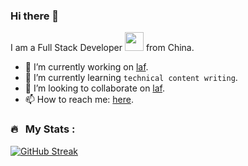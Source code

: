 ### Hi there 👋

I am a Full Stack Developer <img src="https://media.giphy.com/media/WUlplcMpOCEmTGBtBW/giphy.gif" width="30"> 
  from China.

- 🔭 I’m currently working on [laf](https://github.com/labring/laf).
- 🌱 I’m currently learning `technical content writing`.
- 👯 I’m looking to collaborate on [laf](https://github.com/labring/laf).
- 📫 How to reach me: [here](https://github.com/maslow/maslow/issues/new).

### 🔥 &nbsp; My Stats :

[![GitHub Streak](https://streak-stats.demolab.com?user=maslow)](https://git.io/streak-stats)
